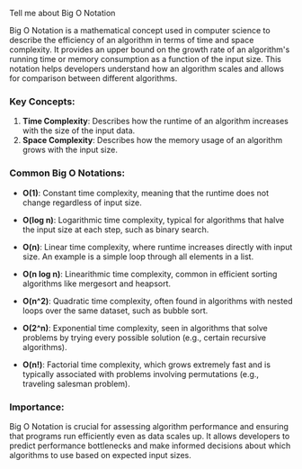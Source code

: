 Tell me about Big O Notation



Big O Notation is a mathematical concept used in computer science to describe the efficiency of an algorithm in terms of time and space complexity. It provides an upper bound on the growth rate of an algorithm's running time or memory consumption as a function of the input size. This notation helps developers understand how an algorithm scales and allows for comparison between different algorithms.

### Key Concepts:

1. **Time Complexity**: Describes how the runtime of an algorithm increases with the size of the input data.
2. **Space Complexity**: Describes how the memory usage of an algorithm grows with the input size.

### Common Big O Notations:

- **O(1)**: Constant time complexity, meaning that the runtime does not change regardless of input size.
  
- **O(log n)**: Logarithmic time complexity, typical for algorithms that halve the input size at each step, such as binary search.

- **O(n)**: Linear time complexity, where runtime increases directly with input size. An example is a simple loop through all elements in a list.

- **O(n log n)**: Linearithmic time complexity, common in efficient sorting algorithms like mergesort and heapsort.

- **O(n^2)**: Quadratic time complexity, often found in algorithms with nested loops over the same dataset, such as bubble sort.

- **O(2^n)**: Exponential time complexity, seen in algorithms that solve problems by trying every possible solution (e.g., certain recursive algorithms).

- **O(n!)**: Factorial time complexity, which grows extremely fast and is typically associated with problems involving permutations (e.g., traveling salesman problem).

### Importance:

Big O Notation is crucial for assessing algorithm performance and ensuring that programs run efficiently even as data scales up. It allows developers to predict performance bottlenecks and make informed decisions about which algorithms to use based on expected input sizes.
